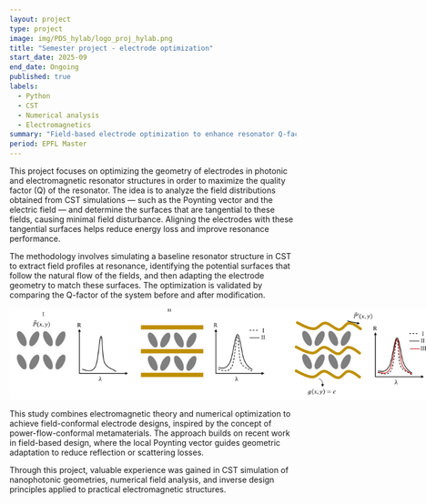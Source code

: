 ```yaml
---
layout: project
type: project
image: img/PDS_hylab/logo_proj_hylab.png
title: "Semester project - electrode optimization"
start_date: 2025-09
end_date: Ongoing
published: true
labels:
  - Python
  - CST
  - Numerical analysis
  - Electromagnetics
summary: "Field-based electrode optimization to enhance resonator Q-factor."
period: EPFL Master
---
```



<div class="container py-3">
<p>
This project focuses on optimizing the geometry of electrodes in photonic and electromagnetic resonator structures in order to maximize the quality factor (Q) of the resonator. The idea is to analyze the field distributions obtained from CST simulations — such as the Poynting vector and the electric field — and determine the surfaces that are tangential to these fields, causing minimal field disturbance. Aligning the electrodes with these tangential surfaces helps reduce energy loss and improve resonance performance.
</p>

<p>
The methodology involves simulating a baseline resonator structure in CST to extract field profiles at resonance, identifying the potential surfaces that follow the natural flow of the fields, and then adapting the electrode geometry to match these surfaces. The optimization is validated by comparing the Q-factor of the system before and after modification.
</p>

<p align="center">
  <img src="../img/PDS_hylab/prez.png" alt="Illustration of the electrode optimization process showing successive alignment of field-based surfaces and improved resonance behavior." style="max-width: 750px; margin: 1rem auto; display:block;">
</p>

<p>
This study combines electromagnetic theory and numerical optimization to achieve field-conformal electrode designs, inspired by the concept of power-flow-conformal metamaterials. The approach builds on recent work in field-based design, where the local Poynting vector guides geometric adaptation to reduce reflection or scattering losses.
</p>

<p>
Through this project, valuable experience was gained in CST simulation of nanophotonic geometries, numerical field analysis, and inverse design principles applied to practical electromagnetic structures.
</p>
</div>
